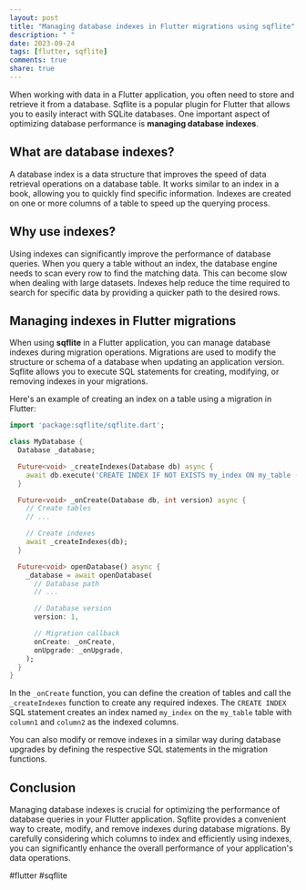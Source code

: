 ```yaml
---
layout: post
title: "Managing database indexes in Flutter migrations using sqflite"
description: " "
date: 2023-09-24
tags: [flutter, sqflite]
comments: true
share: true
---
```


When working with data in a Flutter application, you often need to store and retrieve it from a database. Sqflite is a popular plugin for Flutter that allows you to easily interact with SQLite databases. One important aspect of optimizing database performance is **managing database indexes**.

## What are database indexes?

A database index is a data structure that improves the speed of data retrieval operations on a database table. It works similar to an index in a book, allowing you to quickly find specific information. Indexes are created on one or more columns of a table to speed up the querying process.

## Why use indexes?

Using indexes can significantly improve the performance of database queries. When you query a table without an index, the database engine needs to scan every row to find the matching data. This can become slow when dealing with large datasets. Indexes help reduce the time required to search for specific data by providing a quicker path to the desired rows.

## Managing indexes in Flutter migrations

When using **sqflite** in a Flutter application, you can manage database indexes during migration operations. Migrations are used to modify the structure or schema of a database when updating an application version. Sqflite allows you to execute SQL statements for creating, modifying, or removing indexes in your migrations.

Here's an example of creating an index on a table using a migration in Flutter:

```dart
import 'package:sqflite/sqflite.dart';

class MyDatabase {
  Database _database;

  Future<void> _createIndexes(Database db) async {
    await db.execute('CREATE INDEX IF NOT EXISTS my_index ON my_table (column1, column2);');
  }

  Future<void> _onCreate(Database db, int version) async {
    // Create tables
    // ...

    // Create indexes
    await _createIndexes(db);
  }

  Future<void> openDatabase() async {
    _database = await openDatabase(
      // Database path
      // ...

      // Database version
      version: 1,

      // Migration callback
      onCreate: _onCreate,
      onUpgrade: _onUpgrade,
    );
  }
}
```

In the `_onCreate` function, you can define the creation of tables and call the `_createIndexes` function to create any required indexes. The `CREATE INDEX` SQL statement creates an index named `my_index` on the `my_table` table with `column1` and `column2` as the indexed columns.

You can also modify or remove indexes in a similar way during database upgrades by defining the respective SQL statements in the migration functions.

## Conclusion

Managing database indexes is crucial for optimizing the performance of database queries in your Flutter application. Sqflite provides a convenient way to create, modify, and remove indexes during database migrations. By carefully considering which columns to index and efficiently using indexes, you can significantly enhance the overall performance of your application's data operations.

#flutter #sqflite